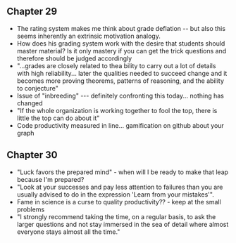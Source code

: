## Chapter 29
* The rating system makes me think about grade deflation -- but also this seems inherently an extrinsic motivation analogy.
* How does his grading system work with the desire that students should master material? Is it only mastery if you can get the trick questions and therefore should be judged accordingly 
* "...grades are closely related to thea bility to carry out a lot of details with high reliability... later the qualities needed to succeed change and it becomes more proving theorems, patterns of reasoning, and the ability to conjecture"
* Issue of "inbreeding" --- definitely confronting this today... nothing has changed
* "If the whole organization is working together to fool the top, there is little the top can do about it"
* Code productivity measured in line... gamification on github about your graph 
## Chapter 30
* "Luck favors the prepared mind" - when will I be ready to make that leap because I'm prepared?
* "Look at your successes and pay less attention to failures than you are usually advised to do in the expression 'Learn from your mistakes'".
* Fame in science is a curse to quality productivity?? - keep at the small problems
* "I strongly recommend taking the time, on a regular basis, to ask the larger questions and not stay immersed in the sea of detail where almost everyone stays almost all the time."
